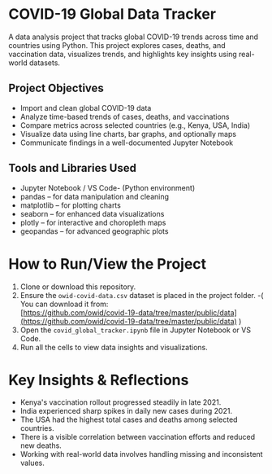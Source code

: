 # COVID-19 Global Data Tracker

A data analysis project that tracks global COVID-19 trends across time and countries using Python. This project explores cases, deaths, and vaccination data, visualizes trends, and highlights key insights using real-world datasets.


## Project Objectives

- Import and clean global COVID-19 data
- Analyze time-based trends of cases, deaths, and vaccinations
- Compare metrics across selected countries (e.g., Kenya, USA, India)
- Visualize data using line charts, bar graphs, and optionally maps
- Communicate findings in a well-documented Jupyter Notebook

## Tools and Libraries Used

- Jupyter Notebook / VS Code- (Python environment)
- pandas – for data manipulation and cleaning
- matplotlib – for plotting charts
- seaborn – for enhanced data visualizations
- plotly – for interactive and choropleth maps
- geopandas – for advanced geographic plots

# How to Run/View the Project

1. Clone or download this repository.
2. Ensure the `owid-covid-data.csv` dataset is placed in the project folder.
   -( You can download it from:  
     [https://github.com/owid/covid-19-data/tree/master/public/data](https://github.com/owid/covid-19-data/tree/master/public/data) )
3. Open the `covid_global_tracker.ipynb` file in Jupyter Notebook or VS Code.
4. Run all the cells to view data insights and visualizations.

# Key Insights & Reflections

- Kenya's vaccination rollout progressed steadily in late 2021.
- India experienced sharp spikes in daily new cases during 2021.
- The USA had the highest total cases and deaths among selected countries.
- There is a visible correlation between vaccination efforts and reduced new deaths.
- Working with real-world data involves handling missing and inconsistent values.

